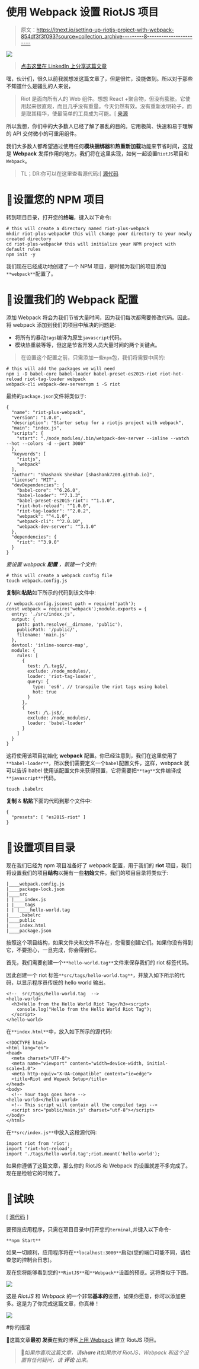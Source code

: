 # 使用 Webpack 设置 RiotJS 项目

> 原文：<https://itnext.io/setting-up-riotjs-project-with-webpack-854df3f3f093?source=collection_archive---------8----------------------->

![](img/dc4f08267f412efd475cc29af2c9a02b.png)

> [点击这里在 LinkedIn 上分享这篇文章](https://www.linkedin.com/cws/share?url=https%3A%2F%2Fitnext.io%2Fsetting-up-riotjs-project-with-webpack-854df3f3f093)

嘿，伙计们，很久以前我就想发这篇文章了，但是很忙，没能做到。所以对于那些不知道什么是骚乱的人来说，

> Riot 是面向所有人的 Web 组件。想想 React +聚合物，但没有膨胀。它使用起来很直观，而且几乎没有重量。今天仍然有效。没有重新发明轮子，而是取其精华，使最简单的工具成为可能。[ [来源](http://riotjs.com/)

所以我想，你们中的大多数人已经了解了暴乱的目的。它用极简、快速和易于理解的 API 交付微小的可重用组件。

我们大多数人都希望通过使用任何**模块捆绑器**和**热重新加载**功能来节省时间，这就是 **Webpack** 发挥作用的地方。我们将在这里实现，如何一起设置`RiotJS`项目和`Webpack`。

> TL；DR:你可以在这里查看源代码:[ [源代码](https://github.com/shashank7200/riot-webpack-starter)

# 🔰设置您的 NPM 项目

转到项目目录，打开您的**终端**，键入以下命令:

```
# this will create a directory named riot-plus-webpack
mkdir riot-plus-webpack# this will change your directory to your newly created directory
cd riot-plus-webpack# this will initialize your NPM project with default rules
npm init -y
```

我们现在已经成功地创建了一个 NPM 项目，是时候为我们的项目添加`**webpack**`配置了。

# 👷设置我们的 Webpack 配置

添加 Webpack 将会为我们节省大量时间，因为我们每次都需要修改代码。因此，将 webpack 添加到我们的项目中解决的问题是:

*   将所有的暴动`tags`编译为原生`javascript`代码。
*   模块热重装等等，但这是节省开发人员大量时间的两个关键点。

> 在设置这个配置之前，只需添加一些`npm`包，我们将需要中间的:

```
# this will add the packages we will need
npm i -D babel-core babel-loader babel-preset-es2015-riot riot-hot-reload riot-tag-loader webpack
webpack-cli webpack-dev-servernpm i -S riot
```

最终的`package.json`文件将类似于:

```
{
  "name": "riot-plus-webpack",
  "version": "1.0.0",
  "description": "Starter setup for a riotjs project with webpack",
  "main": "index.js",
  "scripts": {
    "start": "./node_modules/.bin/webpack-dev-server --inline --watch --hot --colors -d --port 3000"
  },
  "keywords": [
    "riotjs",
    "webpack"
  ],
  "author": "Shashank Shekhar [shashank7200.github.io]",
  "license": "MIT",
  "devDependencies": {
    "babel-core": "^6.26.0",
    "babel-loader": "^7.1.3",
    "babel-preset-es2015-riot": "^1.1.0",
    "riot-hot-reload": "^1.0.0",
    "riot-tag-loader": "^2.0.2",
    "webpack": "^4.1.0",
    "webpack-cli": "^2.0.10",
    "webpack-dev-server": "^3.1.0"
  },
  "dependencies": {
    "riot": "^3.9.0"
  }
}
```

*要设置 webpack* ***配置*** *，新建一个文件:*

```
# this will create a webpack config file
touch webpack.config.js
```

**复制**和**粘贴**如下所示的代码到该文件中:

```
// webpack.config.jsconst path = require('path');
const webpack = require('webpack');module.exports = {
  entry: './src/index.js',
  output: {
    path: path.resolve(__dirname, 'public'),
    publicPath: '/public/',
    filename: 'main.js'
  },
  devtool: 'inline-source-map',
  module: {
    rules: [
      {
        test: /\.tag$/,
        exclude: /node_modules/,
        loader: 'riot-tag-loader',
        query: {
          type: 'es6', // transpile the riot tags using babel
          hot: true
        }
      },
      {
        test: /\.js$/,
        exclude: /node_modules/,
        loader: 'babel-loader'
      }
    ]
  }
}
```

这将使用该项目初始化 **webpack** 配置。你已经注意到，我们在这里使用了`**babel-loader**`，所以我们需要定义一个`babel`配置文件，这样，webpack 就可以告诉 babel 使用该配置文件来获得预置，它将需要把`**tag**`文件编译成`**javascript**`代码。

```
touch .babelrc
```

**复制** & **粘贴**下面的代码到那个文件中:

```
{
  "presets": [ "es2015-riot" ]
}
```

# 🚦设置项目目录

现在我们已经为 npm 项目准备好了 webpack 配置，用于我们的 **riot** 项目，我们将设置我们的项目**结构**以拥有一些**初始**文件。我们的项目目录将类似于:

```
|____webpack.config.js
|____package-lock.json
|____src
| |____index.js
| |____tags
| | |____hello-world.tag
|____.babelrc
|____public
|____index.html
|____package.json
```

按照这个项目结构，如果文件夹和文件不存在，您需要创建它们。如果你没有得到它，不要担心，一旦完成，你会得到它。

首先，我们需要创建一个`**hello-world.tag**`文件来保存我们的 riot 标签代码。

因此创建一个 riot 标签`**src/tags/hello-world.tag**`，并放入如下所示的代码，以显示程序员传统的 hello world 输出。

```
<!--  src/tags/hello-world.tag  -->
<hello-world>
  <h3>Hello from the Hello World Riot Tag</h3><script>
    console.log("Hello from the Hello World Riot Tag");
  </script>
</hello-world>
```

在`**index.html**`中，放入如下所示的源代码:

```
<!DOCTYPE html>
<html lang="en">
<head>
  <meta charset="UTF-8">
  <meta name="viewport" content="width=device-width, initial-scale=1.0">
  <meta http-equiv="X-UA-Compatible" content="ie=edge">
  <title>Riot and Wepack Setup</title>
</head>
<body>
  <!-- Your tags goes here -->
<hello-world></hello-world>
  <!-- This script will contain all the compiled tags -->
  <script src="public/main.js" charset="utf-8"></script>
</body>
</html>
```

在`**src/index.js**`中放入这段源代码:

```
import riot from 'riot';
import 'riot-hot-reload';
import './tags/hello-world.tag';riot.mount('hello-world');
```

如果你遵循了这篇文章，那么你的 RiotJS 和 Webpack 的设置就差不多完成了。现在是检验它的时候了。

# 👔试映

[ [源代码](https://github.com/shashank7200/riot-webpack-starter) ]

要预览应用程序，只需在项目目录中打开您的`terminal`,并键入以下命令-

`**npm Start**`

如果一切顺利，应用程序将在`**localhost:3000**`启动(您的端口可能不同，请检查您的控制台日志)。

现在您将能够看到您的`**RiotJS**`和`**Webpack**`设置的预览。这将类似于下图。

![](img/8c6dc4159a8bca05b753d76a0dd37334.png)

这是 *RiotJS* 和 *Webpack* 的一个非常**基本的**设置，如果你愿意，你可以添加更多。这是为了你完成这篇文章，你真棒！

![](img/f98690b3e2950371d3623b67bf6f2b75.png)

#你的摇滚

🔔这篇文章**最初** **发表**在我的博客[上用 Webpack](https://shashank7200.github.io/blog/setting-up-riotjs-with-webpack/) 建立 RiotJS 项目。

> 💚*如果你喜欢这篇文章，请****share it****如果你对 RiotJS、Webpack 和这个设置有任何疑问，请* ***评论*** *出来。*